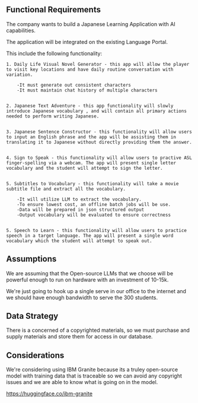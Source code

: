 ##  Functional Requirements

The company wants to build a Japanese Learning Application with AI capabilities.

The application will be integrated on the existing Language Portal.

This include the following functionality:

    1. Daily Life Visual Novel Generator - this app will allow the player to visit key locations and have daily routine conversation with variation.

        -It must generate out consistent characters
        -It must maintain chat history of multiple characters


    2. Japanese Text Adventure - this app functionality will slowly introduce Japanese vocabulary , and will contain all primary actions needed to perform writing Japanese.


    3. Japanese Sentence Constructor - this functionality will allow users to input an English phrase and the app will be assisting them in translating it to Japanese without directly providing them the answer.


    4. Sign to Speak - this functionality will allow users to practive ASL finger-spelling via a webcam. The app will present single letter vocabulary and the student will attempt to sign the letter.


    5. Subtitles to Vocabulary - this functionality will take a movie subtitle file and extract all the vocabulary.

        -It will utilize LLM to extract the vocabulary.
        -To ensure lowest cost, an offline batch jobs will be use.
        -Data will be prepared in json structured output
        -Output vocabulary will be evaluated to ensure correctness

    
    5. Speech to Learn - this functionality will allow users to practice speech in a target language. The app will present a single word vocabulary which the student will attempt to speak out.


##  Assumptions

We are assuming that the Open-source LLMs that we choose will be powerful enough to run on hardware with an investment of 10-15k.

We're just going to hook up a single serve in our office to the internet and we should have enough bandwidth to serve the 300 students.


##  Data Strategy

There is a concerned of a copyrighted materials, so we must purchase and supply materials and store them for access in our database.

##  Considerations

We're considering using IBM Granite because its a truley open-source model with training data that is traceable so we can avoid any copyright issues and we are able to know what is going on in the model.

https://huggingface.co/ibm-granite


